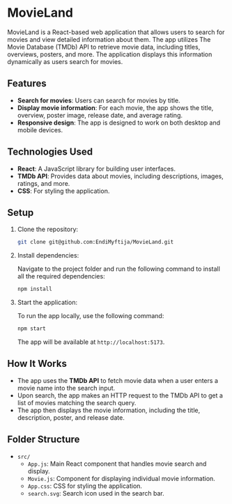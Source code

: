 # MovieLand

MovieLand is a React-based web application that allows users to search for movies and view detailed information about them. The app utilizes The Movie Database (TMDb) API to retrieve movie data, including titles, overviews, posters, and more. The application displays this information dynamically as users search for movies.

## Features
- **Search for movies**: Users can search for movies by title.
- **Display movie information**: For each movie, the app shows the title, overview, poster image, release date, and average rating.
- **Responsive design**: The app is designed to work on both desktop and mobile devices.
  
## Technologies Used
- **React**: A JavaScript library for building user interfaces.
- **TMDb API**: Provides data about movies, including descriptions, images, ratings, and more.
- **CSS**: For styling the application.

## Setup

1. Clone the repository:

    ```bash
    git clone git@github.com:EndiMyftija/MovieLand.git
    ```

2. Install dependencies:

    Navigate to the project folder and run the following command to install all the required dependencies:

    ```bash
    npm install
    ```

3. Start the application:

    To run the app locally, use the following command:

    ```bash
    npm start
    ```

    The app will be available at `http://localhost:5173`.


## How It Works

- The app uses the **TMDb API** to fetch movie data when a user enters a movie name into the search input.
- Upon search, the app makes an HTTP request to the TMDb API to get a list of movies matching the search query.
- The app then displays the movie information, including the title, description, poster, and release date.

## Folder Structure

- `src/`
  - `App.js`: Main React component that handles movie search and display.
  - `Movie.js`: Component for displaying individual movie information.
  - `App.css`: CSS for styling the application.
  - `search.svg`: Search icon used in the search bar.
